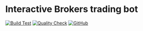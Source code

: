 # Interactive Brokers trading bot

[![Build Test](https://github.com/rylorin/portfolio-manager-nodebot/workflows/Build%20Test/badge.svg?branch=master)](https://github.com/rylorin/portfolio-manager-nodebot/actions/workflows/build.yml)
[![Quality Check](https://github.com/rylorin/portfolio-manager-nodebot/workflows/Quality%20Check/badge.svg?branch=master)](https://github.com/rylorin/portfolio-manager-nodebot/actions/workflows/check.yml)
[![GitHub](https://img.shields.io/github/license/rylorin/portfolio-manager-nodebot)](https://github.com/rylorin/portfolio-manager-nodebot/LICENSE)
